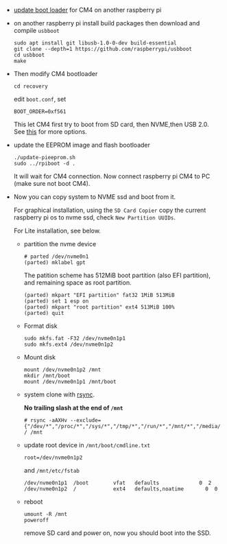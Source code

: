 - [update boot loader](https://www.raspberrypi.com/documentation/computers/compute-module.html#cm4bootloader) for CM4 on another raspberry pi 

- on another raspberry pi install build packages then download and compile `usbboot`
  ```
  sudo apt install git libusb-1.0-0-dev build-essential
  git clone --depth=1 https://github.com/raspberrypi/usbboot
  cd usbboot
  make
  ```
  
- Then modify CM4 bootloader
  ```
  cd recovery
  ```
  edit `boot.conf`, set
  ```
  BOOT_ORDER=0xf561
  ```
  This let CM4 first try to boot from SD card, then NVME,then USB 2.0. See [this](https://www.raspberrypi.com/documentation/computers/raspberry-pi.html#raspberry-pi-4-bootloader-configuration) for more options.
  
- update the EEPROM image and flash bootloader
  ```
  ./update-pieeprom.sh
  sudo ../rpiboot -d . 
  ```
  It will wait for CM4 connection. Now connect raspberry pi CM4 to PC (make sure not boot CM4).

- Now you can copy system to NVME ssd and boot from it.

  For graphical installation,
  using the `SD Card Copier` copy the current raspberry pi os to nvme ssd, check `New Partition UUIDs`.
  
  For Lite installation,  see below.
  
  - partition the nvme device
    ```
    # parted /dev/nvme0n1
    (parted) mklabel gpt
    ```
    The patition scheme has 512MiB boot partition (also EFI partition), and remaining space as root partition.
    ```
    (parted) mkpart "EFI partition" fat32 1MiB 513MiB
    (parted) set 1 esp on
    (parted) mkpart "root partition" ext4 513MiB 100%
    (parted) quit
    ```

  - Format disk
    ```
    sudo mkfs.fat -F32 /dev/nvme0n1p1
    sudo mkfs.ext4 /dev/nvme0n1p2
    ```
  - Mount disk
    ```
    mount /dev/nvme0n1p2 /mnt
    mkdir /mnt/boot
    mount /dev/nvme0n1p1 /mnt/boot
    ```
  - system clone with [rsync](https://wiki.archlinux.org/title/Rsync#Full_system_backup).

    **No trailing slash at the end of `/mnt`**
    ```
    # rsync -aAXHv --exclude={"/dev/*","/proc/*","/sys/*","/tmp/*","/run/*","/mnt/*","/media/*","/lost+found"} / /mnt
    ```
  - update root device in `/mnt/boot/cmdline.txt` 
    ```
    root=/dev/nvme0n1p2
    ```
    and `/mnt/etc/fstab`
    ```
    /dev/nvme0n1p1  /boot        vfat   defaults             0  2
    /dev/nvme0n1p2  /            ext4   defaults,noatime	   0  0
    ```

  - reboot
     ```
     umount -R /mnt
     poweroff
     ```
     remove SD card and power on, now you should boot into the SSD.



